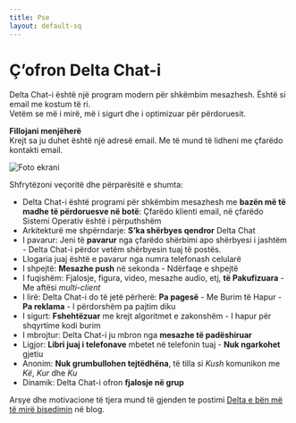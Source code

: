 ```yaml
---
title: Pse
layout: default-sq
---
```


# Ç’ofron Delta Chat-i

Delta Chat-i është një program modern për shkëmbim mesazhesh. Është si email me kostum të ri. <br>Vetëm se më i mirë, më i sigurt dhe i optimizuar për përdoruesit.

**Fillojani menjëherë** <br> Krejt sa ju duhet është një adresë email. Me të mund të lidheni me çfarëdo kontakti email.

![Foto ekrani](../assets/features/start-img4.png)

Shfrytëzoni veçoritë dhe përparësitë e shumta:

- Delta Chat-i është programi për shkëmbim mesazhesh me **bazën më të madhe të përdoruesve në botë**: Çfarëdo klienti email, në çfarëdo Sistemi Operativ është i përputhshëm
- Arkitekturë me shpërndarje: **S’ka shërbyes qendror** Delta Chat
- I pavarur: Jeni të **pavarur** nga çfarëdo shërbimi apo shërbyesi i jashtëm - Delta Chat-i përdor vetëm shërbyesin tuaj të postës.
- Llogaria juaj është e pavarur nga numra telefonash celularë
- I shpejtë: **Mesazhe push** në sekonda - Ndërfaqe e shpejtë
- I fuqishëm: Fjalosje, figura, video, mesazhe audio, etj,  **të Pakufizuara** - Me aftësi _multi-client_
- I lirë: Delta Chat-i do të jetë përherë: **Pa pagesë** - Me Burim të Hapur - **Pa reklama** - I përdorshëm pa pajtim diku
- I sigurt: **Fshehtëzuar** me krejt algoritmet e zakonshëm - I hapur për shqyrtime kodi burim
- I mbrojtur: Delta Chat-i ju mbron nga **mesazhe të padëshiruar**
- Ligjor: **Libri juaj i telefonave** mbetet në telefonin tuaj - **Nuk ngarkohet** gjetiu
- Anonim: **Nuk grumbullohen tejtëdhëna**, të tilla si _Kush_ komunikon me _Kë_, _Kur_ dhe _Ku_
- Dinamik: Delta Chat-i ofron **fjalosje në grup**


Arsye dhe motivacione të tjera mund të gjenden te postimi [Delta e bën më të mirë bisedimin](https://delta.chat/en/2017-05-31-delta-makes-chatting-better) në blog.
